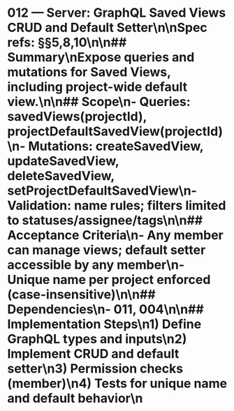 # 012 — Server: GraphQL Saved Views CRUD and Default Setter\n\nSpec refs: §§5,8,10\n\n## Summary\nExpose queries and mutations for Saved Views, including project-wide default view.\n\n## Scope\n- Queries: savedViews(projectId), projectDefaultSavedView(projectId)\n- Mutations: createSavedView, updateSavedView, deleteSavedView, setProjectDefaultSavedView\n- Validation: name rules; filters limited to statuses/assignee/tags\n\n## Acceptance Criteria\n- Any member can manage views; default setter accessible by any member\n- Unique name per project enforced (case-insensitive)\n\n## Dependencies\n- 011, 004\n\n## Implementation Steps\n1) Define GraphQL types and inputs\n2) Implement CRUD and default setter\n3) Permission checks (member)\n4) Tests for unique name and default behavior\n